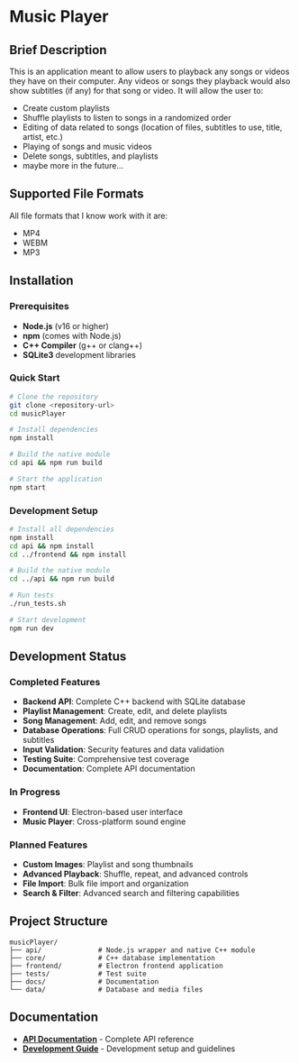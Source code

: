 # Music Player
## Brief Description
This is an application meant to allow users to playback any songs or videos they have on their computer. Any videos or songs they playback would also show subtitles (if any) for that song or video.
It will allow the user to:
- Create custom playlists
- Shuffle playlists to listen to songs in a randomized order
- Editing of data related to songs (location of files, subtitles to use, title, artist, etc.)
- Playing of songs and music videos
- Delete songs, subtitles, and playlists
- maybe more in the future...

## Supported File Formats
All file formats that I know work with it are:
- MP4
- WEBM
- MP3

## Installation

### Prerequisites
- **Node.js** (v16 or higher)
- **npm** (comes with Node.js)
- **C++ Compiler** (g++ or clang++)
- **SQLite3** development libraries

### Quick Start
```bash
# Clone the repository
git clone <repository-url>
cd musicPlayer

# Install dependencies
npm install

# Build the native module
cd api && npm run build

# Start the application
npm start
```

### Development Setup
```bash
# Install all dependencies
npm install
cd api && npm install
cd ../frontend && npm install

# Build the native module
cd ../api && npm run build

# Run tests
./run_tests.sh

# Start development
npm run dev
```


## Development Status

### Completed Features
- **Backend API**: Complete C++ backend with SQLite database
- **Playlist Management**: Create, edit, and delete playlists
- **Song Management**: Add, edit, and remove songs
- **Database Operations**: Full CRUD operations for songs, playlists, and subtitles
- **Input Validation**: Security features and data validation
- **Testing Suite**: Comprehensive test coverage
- **Documentation**: Complete API documentation

### In Progress
- **Frontend UI**: Electron-based user interface
- **Music Player**: Cross-platform sound engine

### Planned Features
- **Custom Images**: Playlist and song thumbnails
- **Advanced Playback**: Shuffle, repeat, and advanced controls
- **File Import**: Bulk file import and organization
- **Search & Filter**: Advanced search and filtering capabilities

## Project Structure

```
musicPlayer/
├── api/              # Node.js wrapper and native C++ module
├── core/             # C++ database implementation
├── frontend/         # Electron frontend application
├── tests/            # Test suite
├── docs/             # Documentation
└── data/             # Database and media files
```

## Documentation

- **[API Documentation](docs/API_DOCUMENTATION.md)** - Complete API reference
- **[Development Guide](docs/DEVELOPMENT_GUIDE.md)** - Development setup and guidelines